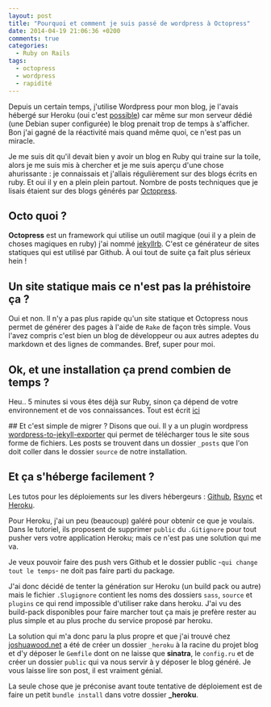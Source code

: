 ```yaml
---
layout: post
title: "Pourquoi et comment je suis passé de wordpress à Octopress"
date: 2014-04-19 21:06:36 +0200
comments: true
categories:
  - Ruby on Rails
tags:
  - octopress
  - wordpress
  - rapidité
---
```

Depuis un certain temps, j'utilise Wordpress pour mon blog, je l'avais hébergé sur Heroku (oui c'est [possible](https://github.com/mchung/wordpress-on-heroku)) car même sur mon serveur dédié (une Debian super configurée) le blog prenait trop de temps à s'afficher. Bon j'ai gagné de la réactivité mais quand même quoi, ce n'est pas un miracle.

Je me suis dit qu'il devait bien y avoir un blog en Ruby qui traine sur la toile, alors je me suis mis à chercher et je me suis aperçu d'une chose ahurissante : je connaissais et j'allais régulièrement sur des blogs écrits en ruby. Et oui il y en a plein plein partout. Nombre de posts techniques que je lisais étaient sur des blogs générés par [Octopress](http://octopress.org).

## Octo quoi ?
**Octopress** est un framework qui utilise un outil magique (oui il y a plein de choses magiques en ruby) j'ai nommé [jekyllrb](http://jekyllrb.com/). C'est ce générateur de sites statiques qui est utilisé par Github. À oui tout de suite ça fait plus sérieux hein !

## Un site statique mais ce n'est pas la préhistoire ça ?
Oui et non. Il n'y a pas plus rapide qu'un site statique et Octopress nous permet de générer des pages à l'aide de `Rake` de façon très simple. Vous l'avez compris c'est bien un blog de développeur ou aux autres adeptes du markdown et des lignes de commandes. Bref, super pour moi.

## Ok, et une installation ça prend combien de temps ?
Heu.. 5 minutes si vous êtes déjà sur Ruby, sinon ça dépend de votre environnement et de vos connaissances. Tout est écrit [ici](http://octopress.org/docs/setup/)

## Et c'est simple de migrer ?
Disons que oui. Il y a un plugin wordpress [wordpress-to-jekyll-exporter](https://github.com/benbalter/wordpress-to-jekyll-exporter) qui permet de télécharger tous le site sous forme de fichiers. Les posts se trouvent dans un dossier `_posts` que l'on doit coller dans le dossier `source` de notre installation.

## Et ça s'héberge facilement ?
Les tutos pour les déploiements sur les divers hébergeurs : [Github](http://octopress.org/docs/deploying/github), [Rsync](http://octopress.org/docs/deploying/rsync) et [Heroku](http://octopresssorg/docs/deploying/heroku).

Pour Heroku, j'ai un peu (beaucoup) galéré pour obtenir ce que je voulais. Dans le tutoriel, ils proposent de supprimer `public` du `.Gitignore` pour tout pusher vers votre application Heroku; mais ce n'est pas une solution qui me va.

Je veux pouvoir faire des push vers Github et le dossier public -`qui change tout le temps`- ne doit pas faire parti du package.

J'ai donc décidé de tenter la génération sur Heroku (un build pack ou autre) mais le fichier `.Slugignore` contient les noms des dossiers `sass`, `source` et `plugins` ce qui rend impossible d'utiliser rake dans heroku. J'ai vu des build-pack disponibles pour faire marcher tout ça mais je prefère rester au plus simple et au plus proche du service proposé par heroku.

La solution qui m'a donc paru la plus propre et que j'ai trouvé chez [joshuawood.net](http://joshuawood.net/how-to-deploy-jekyll-slash-octopress-to-heroku/) a été de créer un dossier `_heroku` à la racine du projet blog et d'y déposer le `Gemfile` dont on ne laisse que **sinatra**, le `config.ru` et de créer un dossier `public` qui va nous servir à y déposer le blog généré. Je vous laisse lire son post, il est vraiment génial.

La seule chose que je préconise avant toute tentative de déploiement est de faire un petit `bundle install` dans votre dossier **_heroku**.
